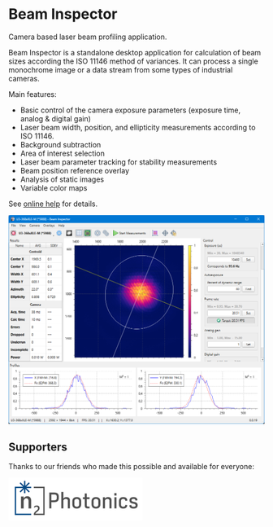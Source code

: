 # Beam Inspector

Camera based laser beam profiling application.

Beam Inspector is a standalone desktop application for calculation of beam sizes according the ISO 11146 method of variances. It can process a single monochrome image or a data stream from some types of industrial cameras.

Main features:

- Basic control of the camera exposure parameters (exposure time, analog & digital gain)
- Laser beam width, position, and ellipticity measurements according to ISO 11146.
- Background subtraction
- Area of interest selection
- Laser beam parameter tracking for stability measurements
- Beam position reference overlay
- Analysis of static images
- Variable color maps

See [online help](./bin/help/index.md) for details.

![](img/screens/inspector_0.0.19.png)

## Supporters

Thanks to our friends who made this possible and available for everyone:

<a href="https://www.n2-photonics.de"><img src="img/logos/n2-photonics.png" alt="n2 Photonics"></a>

